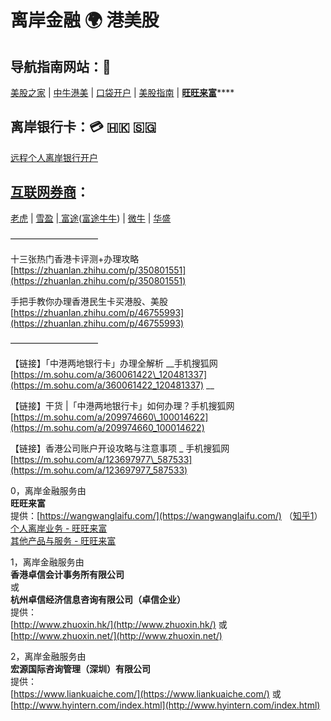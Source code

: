 # 离岸金融 🌍 港美股

## 导航指南网站：🧭

[美股之家](https://www.mg21.com/) \| [中牛港美](https://www.zngm.com/) \| [口袋开户](https://www.kdkh.com/) \| [美股指南](https://investguider.com/) \| [**旺旺来富**](https://wangwanglaifu.com/)\*\*\*\*

## 离岸银行卡：💳 🇭🇰 🇸🇬

[远程个人离岸银行开户](https://wangwanglaifu.com/individual-remote-offshore-bank-account-opening/)

## [互联网券商](https://zhuanlan.zhihu.com/p/349480662)：

[老虎](https://www.itiger.com/) \| [雪盈](https://www.snowballsecurities.com/) \|[ 富途](https://www.futuhk.com/)\([富途牛牛](https://www.futunn.com/)\) \| [微牛](https://www.webull.com/) \| [华盛](https://www.vbkr.com/)

——————————

十三张热门香港卡评测+办理攻略  
[https://zhuanlan.zhihu.com/p/350801551](https://zhuanlan.zhihu.com/p/350801551)

手把手教你办理香港民生卡买港股、美股  
[https://zhuanlan.zhihu.com/p/46755993](https://zhuanlan.zhihu.com/p/46755993)

——————————

【链接】「中港两地银行卡」办理全解析 __手机搜狐网 [https://m.sohu.com/a/360061422\_120481337](https://m.sohu.com/a/360061422_120481337) __

【链接】干货  \|「中港两地银行卡」如何办理？手机搜狐网 [https://m.sohu.com/a/209974660\_100014622](https://m.sohu.com/a/209974660_100014622) 

【链接】香港公司账户开设攻略与注意事项 \_ 手机搜狐网 [https://m.sohu.com/a/123697977\_587533](https://m.sohu.com/a/123697977_587533)

0，离岸金融服务由   
**旺旺来富**  
提供：[https://wangwanglaifu.com/](https://wangwanglaifu.com/) （[知乎1](https://www.zhihu.com/people/wangwanglaifu)）  
[个人离岸业务 - 旺旺来富](https://wangwanglaifu.com/individual-offshore-services/)  
[其他产品与服务 - 旺旺来富](https://wangwanglaifu.com/products-and-services/)

1，离岸金融服务由   
**香港卓信会计事务所有限公司**   
或   
**杭州卓信经济信息咨询有限公司（卓信企业）**  
提供：  
[http://www.zhuoxin.hk/](http://www.zhuoxin.hk/)  或  [http://www.zhuoxin.net/](http://www.zhuoxin.net/)

2，离岸金融服务由   
**宏源国际咨询管理（深圳）有限公司**  
提供：  
[https://www.liankuaiche.com/](https://www.liankuaiche.com/)  或  [http://www.hyintern.com/index.html](http://www.hyintern.com/index.html)


